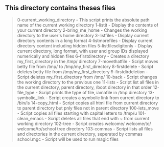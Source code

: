 ## This directory contains theses files

> 0-current_working_directory - This script prints the absolute path name of the current working directory
> 1-listit - Display the contents of your current directory
> 2-bring_me_home - Changes the working directory to the user's home directory
> 3-listfiles - Display current directory contents in a long format
> 4-listmorefiles - Display current directory content including hidden files
> 5-listfilesdigitonly - Display current directory, long format, with user and group IDs displayed numerically and hidden files
> 6-firstdirectory - Creates a directory my_first_directory in the /tmp/ directory
> 7-movethatfile - Script moves betty file from /tmp/ to /tmp/my_first_directory
> 8-firstdelete - Script deletes betty file from /tmp/my_first_directory
> 9-firstdirdeletion - Script deletes my_first_directory from /tmp/
> 10-back - Script changes the working directory to the previous one
> 11-lists - Script list all files in the current directory, parent directory, /boot directory in that order
> 12-file_type - Script prints the type of file, iamafile in /tmp directory
> 13-symbolic_link - Script creates a symbolic link from current directory to /bin/ls
> 14-copy_html - Script copies all html file from current directory to parent directory but pnly files not in parent directory
> 100-lets_move - Script copies all files starting with capital letters to /tmp/u
> 101-clean_emacs - Script deletes all files that end with ~ from current working directory
> 102-tree - Script creates welcome/ welcome/to/ welcome/to/school tree directory
> 103-commas - Script lists all files and directories in the current directory, seperated by commas
> school.mgc - Script will be used to run magic files

